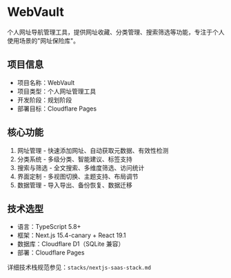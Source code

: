 # WebVault

个人网址导航管理工具，提供网址收藏、分类管理、搜索筛选等功能，专注于个人使用场景的"网址保险库"。

## 项目信息
- 项目名称：WebVault
- 项目类型：个人网址管理工具
- 开发阶段：规划阶段
- 部署目标：Cloudflare Pages

## 核心功能
1. 网址管理 - 快速添加网址、自动获取元数据、有效性检测
2. 分类系统 - 多级分类、智能建议、标签支持
3. 搜索与筛选 - 全文搜索、多维度筛选、访问统计
4. 界面定制 - 多视图切换、主题支持、布局调节
5. 数据管理 - 导入导出、备份恢复、数据迁移

## 技术选型
- 语言：TypeScript 5.8+
- 框架：Next.js 15.4-canary + React 19.1
- 数据库：Cloudflare D1（SQLite 兼容）
- 部署：Cloudflare Pages

详细技术栈规范参见：`stacks/nextjs-saas-stack.md`